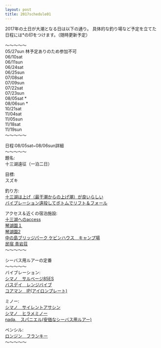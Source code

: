 ```yaml
---
layout: post
title: 2017schedule01
---
```


2017年の土日が大潮となる日は以下の通り。
具体的な釣り場など予定を立てた日程には\*の印をつけます。（随時更新予定）  
  
〜〜〜〜〜  
05/27sun 林予定ありのため参加不可  
06/10sat  
06/11sun  
06/24sat  
06/25sun  
07/08sat  
07/09sun  
07/22sat  
07/23sun  
08/05sat \*  
08/06sun \*  
10/21sat  
11/04sat  
11/05sun  
11/18sat  
11/19sun  
〜〜〜〜〜  


日程:08/05sat~08/06sun詳細  
〜〜〜〜〜  
題名:  
十三湖遠征（一泊二日）  

目標:  
スズキ  

釣り方:  
[十三湖は上げ（最干潮からの上げ潮）が良いらしい](https://www.youtube.com/watch?v=ClKuDukaGoI)  
[バイブレーション遠投してボトムでリフト＆フォール](https://www.youtube.com/watch?v=SRd45ypObVk&t=71s)  

アクセス＆近くの宿泊施設:  
[十三湖へのaccess](https://www.google.co.jp/maps/dir/%E9%9D%92%E6%A3%AE%E7%9C%8C%E9%9D%92%E6%A3%AE%E5%B8%82%E9%80%A0%E9%81%93%EF%BC%93%E4%B8%81%E7%9B%AE%EF%BC%94%E2%88%92%EF%BC%91%EF%BC%96+%E9%80%A0%E9%81%93%E5%B0%8F%E5%AD%A6%E6%A0%A1/%E3%80%92037-0403+%E9%9D%92%E6%A3%AE%E7%9C%8C%E4%BA%94%E6%89%80%E5%B7%9D%E5%8E%9F%E5%B8%82%E5%8D%81%E4%B8%89%E6%B7%B1%E6%B4%A5%EF%BC%98%EF%BC%90+%E5%8D%81%E4%B8%89%E9%83%B5%E4%BE%BF%E5%B1%80/@40.905374,140.2788776,10z/data=!4m14!4m13!1m5!1m1!1s0x5f9b9e622c99f8a9:0x8d8b2a47713b3662!2m2!1d140.7856371!2d40.8291232!1m5!1m1!1s0x5f9bc277f9127007:0xe0efb09788274a76!2m2!1d140.3268425!2d41.0312949!5i2)  
[琴湖園１](http://www.aptinet.jp/Detail_display_00000978.html)  
[琴湖園2](http://www.a-bbn.jp/siura/sightseeing6.html)  
[中の島ブリッジパーク ケビンハウス　キャンプ場](http://www.city.goshogawara.lg.jp/16_kanko/nakanoshima/wakimoto.html)  
[民宿 青岩荘](http://www.aptinet.jp/Detail_display_00001174.html)  
〜〜〜〜〜  

シーバス用ルアーの定番  
〜〜〜〜〜  
バイブレーション:  
[シマノ　サルベージ85ES](http://fishing.shimano.co.jp/product/lure/1470)  
[バスデイ　レンジバイブ](http://www.bassday.co.jp/saltwater/)  
[コアマン　IP(アイロンプレート)](http://www.coreman.jp/product/ironplate/) 
  
ミノー:  
[シマノ　サイレントアサシン](http://fishing.shimano.co.jp/product/lure/4234)  
[シマノ　ヒラメミノー](http://fishing.shimano.co.jp/product/lure/3667)  
[nada.　スパニエル(安価なシーバス用ルアー)](http://www.fimosw.com/u/nada/amb8m2yfj6ooy8)
  
ペンシル:  
[ロンジン　フランキー](http://longin.jp/products_franky.html)  
〜〜〜〜〜  
